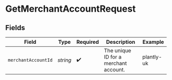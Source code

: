 # GetMerchantAccountRequest


## Fields

| Field                                 | Type                                  | Required                              | Description                           | Example                               |
| ------------------------------------- | ------------------------------------- | ------------------------------------- | ------------------------------------- | ------------------------------------- |
| `merchantAccountId`                   | *string*                              | :heavy_check_mark:                    | The unique ID for a merchant account. | plantly-uk                            |